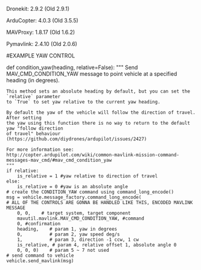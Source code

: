 Dronekit: 2.9.2 (Old 2.9.1)

ArduCopter: 4.0.3 (Old 3.5.5)

MAVProxy: 1.8.17  (Old 1.6.2)

Pymavlink: 2.4.10 (Old 2.0.6)





#EXAMPLE YAW CONTROL

def condition_yaw(heading, relative=False):
    """
    Send MAV_CMD_CONDITION_YAW message to point vehicle at a specified heading (in degrees).

    This method sets an absolute heading by default, but you can set the `relative` parameter
    to `True` to set yaw relative to the current yaw heading.

    By default the yaw of the vehicle will follow the direction of travel. After setting 
    the yaw using this function there is no way to return to the default yaw "follow direction 
    of travel" behaviour (https://github.com/diydrones/ardupilot/issues/2427)

    For more information see: 
    http://copter.ardupilot.com/wiki/common-mavlink-mission-command-messages-mav_cmd/#mav_cmd_condition_yaw
    """
    if relative:
        is_relative = 1 #yaw relative to direction of travel
    else:
        is_relative = 0 #yaw is an absolute angle
    # create the CONDITION_YAW command using command_long_encode()
    msg = vehicle.message_factory.command_long_encode(                      # ALL OF THE CONTROLS ARE GONNA BE HANDLED LIKE THIS, ENCODED MAVLINK MESSAGE
        0, 0,    # target system, target component
        mavutil.mavlink.MAV_CMD_CONDITION_YAW, #command
        0, #confirmation
        heading,    # param 1, yaw in degrees
        0,          # param 2, yaw speed deg/s
        1,          # param 3, direction -1 ccw, 1 cw
        is_relative, # param 4, relative offset 1, absolute angle 0
        0, 0, 0)    # param 5 ~ 7 not used
    # send command to vehicle
    vehicle.send_mavlink(msg)

